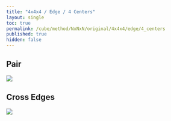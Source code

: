 ```yaml
---
title: "4x4x4 / Edge / 4 Centers"
layout: single
toc: true
permalink: /cube/method/NxNxN/original/4x4x4/edge/4_centers
published: true
hidden: false
---
```


<head>
  <base target="_blank">
  <style>
    img {
      max-width: 250px;
    }
  </style>
</head>



## Pair

<a href="https://alpha.twizzle.net/edit/?puzzle=4x4x4&stickering=Cross&setup-alg=F+L+2R+U+2R%27+U%27+2L%27+U2+2L+L%27+F%27+R2+U%27+2R+U2+2R%27+L2+U+2R+U2+2R%27+B2+2R+U2+2R%27+R2+D%27+B2+R+F%27+U%27+F&alg=l%27+U+l+D">
  <img src="https://user-images.githubusercontent.com/92285528/221358335-ef7b16be-d00e-41df-8878-47b65577cd4a.png">
</a>



## Cross Edges

<a href="https://alpha.twizzle.net/edit/?puzzle=4x4x4&stickering=Cross&setup-alg=F+L+2R+U+2R%27+U%27+2L%27+U2+2L+L%27+F%27+R2+U%27+2R+U2+2R%27+L2+U+2R+U2+2R%27+B2+2R+U2+2R%27+R2+D%27+B2+R+F%27+U%27+F+2L%27+U+2L+D+L+F+U+F%27&alg=r+U%27+r%27">
  <img src="https://user-images.githubusercontent.com/92285528/221358599-d7bf72cc-e006-4e97-9b93-e0256aa0600b.png">
</a>
